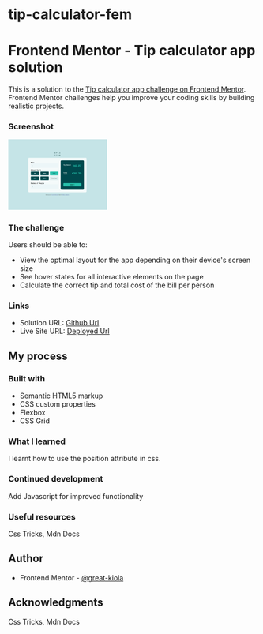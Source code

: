 # tip-calculator-fem
# Frontend Mentor - Tip calculator app solution

This is a solution to the [Tip calculator app challenge on Frontend Mentor](https://www.frontendmentor.io/challenges/tip-calculator-app-ugJNGbJUX). Frontend Mentor challenges help you improve your coding skills by building realistic projects.

### Screenshot
<img width="200" alt="image" src="./images/TipCalc.png">


### The challenge
Users should be able to:

- View the optimal layout for the app depending on their device's screen size
- See hover states for all interactive elements on the page
- Calculate the correct tip and total cost of the bill per person

### Links

- Solution URL: [Github Url](https://github.com/Great-kiola/Product-preview)
- Live Site URL: [Deployed Url](https://spontaneous-alfajores-c3f550.netlify.app/)

## My process

### Built with

- Semantic HTML5 markup
- CSS custom properties
- Flexbox
- CSS Grid

### What I learned
I learnt how to use the position attribute in css.

### Continued development
Add Javascript for improved functionality

### Useful resources
Css Tricks, Mdn Docs

## Author
- Frontend Mentor - [@great-kiola](https://www.frontendmentor.io/profile/Great-kiola)

## Acknowledgments
Css Tricks, Mdn Docs
